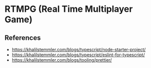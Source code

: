 # RTMPG (Real Time Multiplayer Game)

## References
- https://khalilstemmler.com/blogs/typescript/node-starter-project/
- https://khalilstemmler.com/blogs/typescript/eslint-for-typescript/
- https://khalilstemmler.com/blogs/tooling/prettier/
